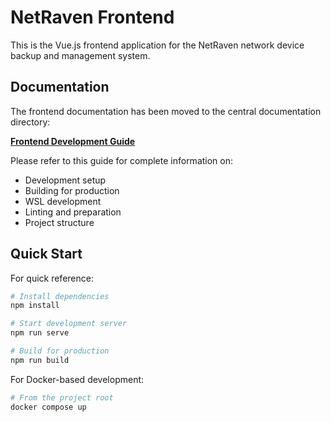 # NetRaven Frontend

This is the Vue.js frontend application for the NetRaven network device backup and management system.

## Documentation

The frontend documentation has been moved to the central documentation directory:

**[Frontend Development Guide](../../../docs/guides/developer/frontend-development.md)**

Please refer to this guide for complete information on:
- Development setup
- Building for production
- WSL development
- Linting and preparation
- Project structure

## Quick Start

For quick reference:

```bash
# Install dependencies
npm install

# Start development server
npm run serve

# Build for production
npm run build
```

For Docker-based development:

```bash
# From the project root
docker compose up
``` 